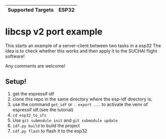 | Supported Targets | ESP32 |
| ----------------- | ----- | 
# libcsp v2 port example

This starts an example of a server-client between two tasks in a esp32
The idea is to check whether this works and then apply it to the SUCHAI flight software!

Any comments are welcome!

## Setup!
1. get the espressif idf
2. clone this repo in the same directory where the esp-idf directory is.
3. use the command `get_idf` or `. export ...` to activate the venv of espressif idf.(see the tutorial) 
4. `cd esp32_to_sfs`
5. Use `git submodule init` and `git submodule update`
6. `idf.py build` to build the project
7. `idf.py flash` to flash it to the esp32
